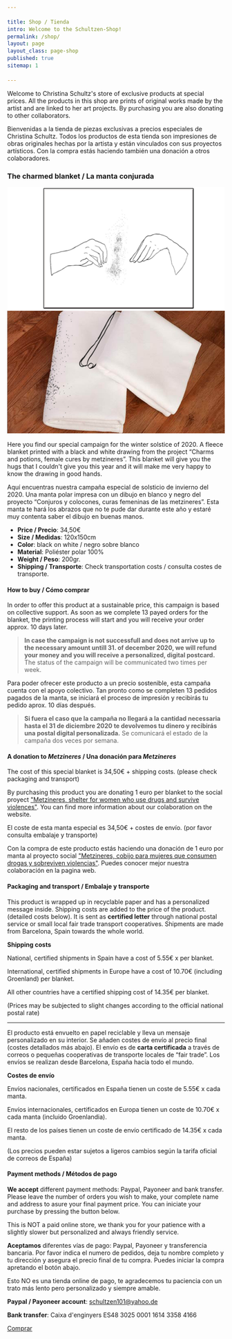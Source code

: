 ```yaml
---

title: Shop / Tienda
intro: Welcome to the Schultzen-Shop!
permalink: /shop/
layout: page
layout_class: page-shop
published: true
sitemap: 1

---
```

Welcome to Christina Schultz's store of exclusive products at special prices.
All the products in this shop are prints of original works made by the artist and are linked to her art projects. By purchasing you are also donating to other collaborators.

Bienvenidas a la tienda de piezas exclusivas a precios especiales de Christina Schultz.
Todos los productos de esta tienda son impresiones de obras originales hechas por la artista y están vinculados con sus proyectos artísticos. Con la compra estás haciendo también una donación a otros colaboradores.

### The charmed blanket / La manta conjurada

[![producto manta](/media/images/MantaDibujo.jpg)](/shop/manta)
[![producto manta](/media/images/MantaDibujo2.jpg)](/shop/manta)

Here you find our special campaign for the winter solstice of 2020.
A fleece blanket printed with a black and white drawing from the project “Charms and potions, female cures by metzineres”.
This blanket will give you the hugs that I couldn't give you this year and it will make me very happy to know the drawing in good hands.

Aquí encuentras nuestra campaña especial de solsticio de invierno del 2020. 
Una manta polar impresa con un dibujo en blanco y negro del proyecto “Conjuros y colocones, curas femeninas de las metzineres”. 
Esta manta te hará los abrazos que no te pude dar durante este año y estaré muy contenta saber el dibujo en buenas manos.

- **Price / Precio**: 34,50€ 
- **Size / Medidas**: 120x150cm
- **Color**: black on white / negro sobre blanco
- **Material**: Poliéster polar 100%
- **Weight / Peso**: 200gr.
- **Shipping / Transporte**: Check transportation costs / consulta costes de transporte.

#### How to buy / Cómo comprar

In order to offer this product at a sustainable price, this campaign is based on collective support. As soon as we complete 13 payed orders for the blanket, the printing process will start and you will receive your order approx. 10 days later.
 
> **In case the campaign is not successfull and does not arrive up to the necessary amount untill 31. of december 2020, we will refund your money and you will receive a personalized, digital postcard.**
The status of the campaign will be communicated two times per week.


Para poder ofrecer este producto a un precio sostenible, esta campaña cuenta con el apoyo colectivo. Tan pronto como se completen 13 pedidos pagados de la manta, se iniciará el proceso de impresión y recibirás tu pedido aprox. 10 días después. 

> **Si fuera el caso que la campaña no llegará a la cantidad necessaria hasta el 31 de diciembre 2020 te devolvemos tu dinero y recibirás una postal digital personalizada.** 
Se comunicará el estado de la campaña dos veces por semana.


#### A donation to _Metzineres_ / Una donación para _Metzineres_ 

The cost of this special blanket is 34,50€ + shipping costs. (please check packaging and transport)

By purchasing this product you are donating 1 euro per blanket to the social proyect ["Metzineres, shelter for women who use drugs and survive violences"][metzineres]. You can find more information about our colaboration on the website.

El coste de esta manta especial es 34,50€ + costes de envío. (por favor consulta embalaje y transporte)

Con la compra de este producto estás haciendo una donación de 1 euro por manta al proyecto social ["Metzineres, cobijo para mujeres que consumen drogas y sobreviven violencias"][metzineres]. Puedes conocer mejor nuestra colaboración en la pagina web.

[metzineres]: http://metzineres.net/

#### Packaging and transport / Embalaje y transporte

This product is wrapped up in recyclable paper and has a personalized message inside.
Shipping costs are added to the price of the product. (detailed costs below). It is sent as **certified letter** through national postal service or small local fair trade transport cooperatives.
Shipments are made from Barcelona, Spain towards the whole world.

**Shipping costs**

National, certified shipments in Spain have a cost of 5.55€ x per blanket.

International, certified shipments in Europe have a cost of 10.70€ (including Groenland) per blanket.

All other countries have a certified shipping cost of 14.35€ per blanket.

(Prices may be subjected to slight changes according to the official national postal rate)

___

El producto está envuelto en papel reciclable y lleva un mensaje personalizado en su interior. Se añaden costes de envío al precio final (costes detallados más abajo). El envío es de **carta certificada** a través de correos o pequeñas cooperativas de transporte locales de “fair trade”.
Los envíos se realizan desde Barcelona, España hacía todo el mundo.

**Costes de envío**

Envíos nacionales, certificados en España tienen un coste de 5.55€  x cada manta.

Envíos internacionales, certificados en Europa tienen un coste de 10.70€ x cada manta (incluido Groenlandia).

El resto de los países tienen un coste de envío certificado de 14.35€ x cada manta.

(Los precios pueden estar sujetos a ligeros cambios según la tarifa oficial de correos de España)


#### Payment methods / Métodos de pago

**We accept** different  payment methods: Paypal, Payoneer and bank transfer. Please leave the number of orders you wish to make, your complete name and address to asure your final payment price. You can iniciate your purchase by pressing the button below. 

This is NOT a paid online store, we thank you for your patience with a slightly slower but personalized and always friendly service.

**Aceptamos** diferentes vías de pago: Paypal, Payoneer y transferencia bancaria. Por favor indica el numero de pedidos, deja tu nombre completo y tu dirección y asegura el precio final de tu compra. Puedes iniciar la compra apretando el botón abajo.

Esto NO es una tienda online de pago, te agradecemos tu paciencia con un trato más lento pero personalizado y siempre amable.

**Paypal / Payoneer account**: schultzen101@yahoo.de

**Bank transfer**: Caixa d'enginyers
ES48 3025 0001 1614 3358 4166

<a href="mailto:" class="btn">Comprar</a>
